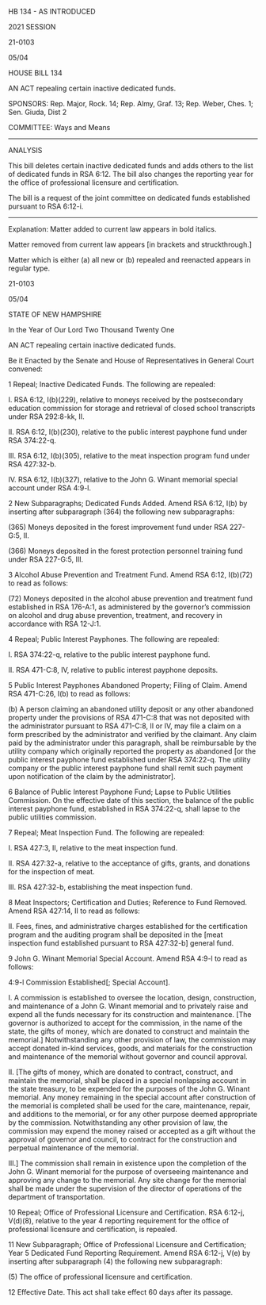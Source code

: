  HB 134 - AS INTRODUCED

 

 

2021 SESSION

 21-0103

 05/04

 

HOUSE BILL 134

 

AN ACT repealing certain inactive dedicated funds.

 

SPONSORS: Rep. Major, Rock. 14; Rep. Almy, Graf. 13; Rep. Weber, Ches. 1; Sen. Giuda, Dist 2

 

COMMITTEE: Ways and Means

 

-----------------------------------------------------------------

 

ANALYSIS

 

 This bill deletes certain inactive dedicated funds and adds others to the list of dedicated funds in RSA 6:12. The bill also changes the reporting year for the office of professional licensure and certification.

 

The bill is a request of the joint committee on dedicated funds established pursuant to RSA 6:12-i.

 

- - - - - - - - - - - - - - - - - - - - - - - - - - - - - - - - - - - - - - - - - - - - - - - - - - - - - - - - - - - - - - - - - - - - - - - - - - - 

 

Explanation: Matter added to current law appears in bold italics.

 Matter removed from current law appears [in brackets and struckthrough.]

 Matter which is either (a) all new or (b) repealed and reenacted appears in regular type.

 21-0103

 05/04

 

STATE OF NEW HAMPSHIRE

 

In the Year of Our Lord Two Thousand Twenty One

 

AN ACT repealing certain inactive dedicated funds.

 

Be it Enacted by the Senate and House of Representatives in General Court convened:

 

 1 Repeal; Inactive Dedicated Funds. The following are repealed:

 I. RSA 6:12, I(b)(229), relative to moneys received by the postsecondary education commission for storage and retrieval of closed school transcripts under RSA 292:8-kk, II.

 II. RSA 6:12, I(b)(230), relative to the public interest payphone fund under RSA 374:22-q.

 III. RSA 6:12, I(b)(305), relative to the meat inspection program fund under RSA 427:32-b.

 IV. RSA 6:12, I(b)(327), relative to the John G. Winant memorial special account under RSA 4:9-l.

 2 New Subparagraphs; Dedicated Funds Added. Amend RSA 6:12, I(b) by inserting after subparagraph (364) the following new subparagraphs:

 (365) Moneys deposited in the forest improvement fund under RSA 227-G:5, II.

 (366) Moneys deposited in the forest protection personnel training fund under RSA 227-G:5, III.

 3 Alcohol Abuse Prevention and Treatment Fund. Amend RSA 6:12, I(b)(72) to read as follows:

 (72) Moneys deposited in the alcohol abuse prevention and treatment fund established in RSA 176-A:1, as administered by the governor’s commission on alcohol and drug abuse prevention, treatment, and recovery in accordance with RSA 12-J:1. 

 4 Repeal; Public Interest Payphones. The following are repealed:

 I. RSA 374:22-q, relative to the public interest payphone fund.

 II. RSA 471-C:8, IV, relative to public interest payphone deposits.

 5 Public Interest Payphones Abandoned Property; Filing of Claim. Amend RSA 471-C:26, I(b) to read as follows:

 (b) A person claiming an abandoned utility deposit or any other abandoned property under the provisions of RSA 471-C:8 that was not deposited with the administrator pursuant to RSA 471-C:8, II or IV, may file a claim on a form prescribed by the administrator and verified by the claimant. Any claim paid by the administrator under this paragraph, shall be reimbursable by the utility company which originally reported the property as abandoned [or the public interest payphone fund established under RSA 374:22-q. The utility company or the public interest payphone fund shall remit such payment upon notification of the claim by the administrator]. 

 6 Balance of Public Interest Payphone Fund; Lapse to Public Utilities Commission. On the effective date of this section, the balance of the public interest payphone fund, established in RSA 374:22-q, shall lapse to the public utilities commission.

 7 Repeal; Meat Inspection Fund. The following are repealed:

 I. RSA 427:3, II, relative to the meat inspection fund.

 II. RSA 427:32-a, relative to the acceptance of gifts, grants, and donations for the inspection of meat.

 III. RSA 427:32-b, establishing the meat inspection fund. 

 8 Meat Inspectors; Certification and Duties; Reference to Fund Removed. Amend RSA 427:14, II to read as follows:

 II. Fees, fines, and administrative charges established for the certification program and the auditing program shall be deposited in the [meat inspection fund established pursuant to RSA 427:32-b] general fund. 

 9 John G. Winant Memorial Special Account. Amend RSA 4:9-l to read as follows:

 4:9-l Commission Established[; Special Account]. 

 I. A commission is established to oversee the location, design, construction, and maintenance of a John G. Winant memorial and to privately raise and expend all the funds necessary for its construction and maintenance. [The governor is authorized to accept for the commission, in the name of the state, the gifts of money, which are donated to construct and maintain the memorial.] Notwithstanding any other provision of law, the commission may accept donated in-kind services, goods, and materials for the construction and maintenance of the memorial without governor and council approval. 

 II. [The gifts of money, which are donated to contract, construct, and maintain the memorial, shall be placed in a special nonlapsing account in the state treasury, to be expended for the purposes of the John G. Winant memorial. Any money remaining in the special account after construction of the memorial is completed shall be used for the care, maintenance, repair, and additions to the memorial, or for any other purpose deemed appropriate by the commission. Notwithstanding any other provision of law, the commission may expend the money raised or accepted as a gift without the approval of governor and council, to contract for the construction and perpetual maintenance of the memorial. 

 III.] The commission shall remain in existence upon the completion of the John G. Winant memorial for the purpose of overseeing maintenance and approving any change to the memorial. Any site change for the memorial shall be made under the supervision of the director of operations of the department of transportation. 

 10 Repeal; Office of Professional Licensure and Certification. RSA 6:12-j, V(d)(8), relative to the year 4 reporting requirement for the office of professional licensure and certification, is repealed.

 11 New Subparagraph; Office of Professional Licensure and Certification; Year 5 Dedicated Fund Reporting Requirement. Amend RSA 6:12-j, V(e) by inserting after subparagraph (4) the following new subparagraph:

 (5) The office of professional licensure and certification.

 12 Effective Date. This act shall take effect 60 days after its passage.

